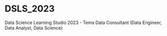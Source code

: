 # DSLS_2023
Data Science Learning Studio 2023 - Tema Data Consultant (Data Engineer, Data Analyst, Data Science)
